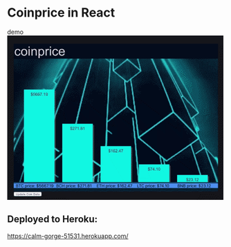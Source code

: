 
# Coinprice in React
demo
![yay](react-graphing.gif)

## Deployed to Heroku: 
https://calm-gorge-51531.herokuapp.com/